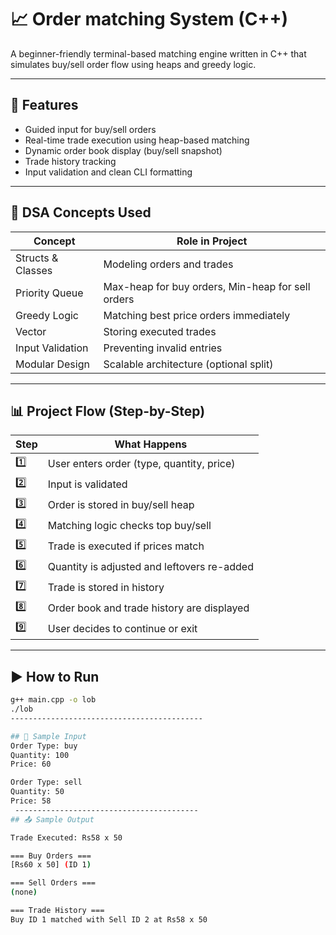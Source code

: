 # 📈 Order matching System (C++)

A beginner-friendly terminal-based matching engine written in C++ that simulates buy/sell order flow using heaps and greedy logic.

---

## 🚀 Features

- Guided input for buy/sell orders
- Real-time trade execution using heap-based matching
- Dynamic order book display (buy/sell snapshot)
- Trade history tracking
- Input validation and clean CLI formatting

---

## 🧠 DSA Concepts Used

| Concept             | Role in Project                          |
|---------------------|-------------------------------------------|
| Structs & Classes   | Modeling orders and trades                |
| Priority Queue      | Max-heap for buy orders, Min-heap for sell orders |
| Greedy Logic        | Matching best price orders immediately    |
| Vector              | Storing executed trades                   |
| Input Validation    | Preventing invalid entries                |
| Modular Design      | Scalable architecture (optional split)    |

---
## 📊 Project Flow (Step-by-Step)

| Step | What Happens |
|------|--------------|
| 1️⃣   | User enters order (type, quantity, price) |
| 2️⃣   | Input is validated |
| 3️⃣   | Order is stored in buy/sell heap |
| 4️⃣   | Matching logic checks top buy/sell |
| 5️⃣   | Trade is executed if prices match |
| 6️⃣   | Quantity is adjusted and leftovers re-added |
| 7️⃣   | Trade is stored in history |
| 8️⃣   | Order book and trade history are displayed |
| 9️⃣   | User decides to continue or exit |

---

## ▶️ How to Run

```bash
g++ main.cpp -o lob
./lob
-------------------------------------------

## 📄 Sample Input
Order Type: buy  
Quantity: 100  
Price: 60  

Order Type: sell  
Quantity: 50  
Price: 58
 -----------------------------------------
## 📤 Sample Output

Trade Executed: Rs58 x 50

=== Buy Orders ===  
[Rs60 x 50] (ID 1)

=== Sell Orders ===  
(none)

=== Trade History ===  
Buy ID 1 matched with Sell ID 2 at Rs58 x 50
